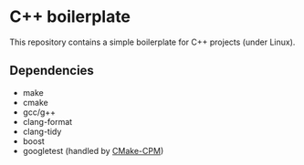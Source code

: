# C++ boilerplate

This repository contains a simple boilerplate for C++ projects (under Linux).

## Dependencies 

* make
* cmake 
* gcc/g++ 
* clang-format
* clang-tidy
* boost
* googletest (handled by [CMake-CPM](https://github.com/cpm-cmake/CPM.cmake))

